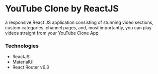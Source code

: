 # YouTube Clone by ReactJS

a responsive React JS application consisting of stunning video sections, custom categories, channel pages, and, most importantly, you can play videos straight from your YouTube Clone App

### Technologies 
- ReactJS 
- MaterialUI 
- React Router v6.3



